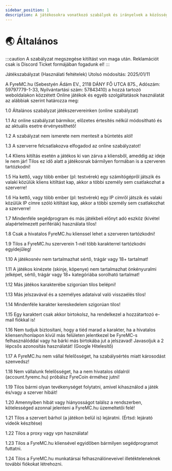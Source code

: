 ```yaml
---
sidebar_position: 1
description: A játékosokra vonatkozó szabályok és irányelvek a közösség biztonsága és élménye érdekében.
---
```


# 🌏 Általános

:::caution
A szabályzat megszegése kitiltást von maga után. Reklamációt csak is Discord Ticket formájában fogadunk el!
:::

Játékszabályzat (Használati feltételek)
Utolsó módosítás: 2025/01/11

A FyreMC.hu (Sebestyén Ádám EV., 2118 DÁNY FŐ UTCA 875., Adószám: 59797779-1-33, Nyilvántartási szám: 57843410) a hozzá tartozó weboldalakon közzétett Online játékok és egyéb szolgáltatások használatát az alábbiak szerint határozza meg:

1.0 Általános szabályzat játékszervereinken (online szabályzat)

1.1 Az online szabályzat bármikor, előzetes értesítés nélkül módosítható és az aktuális esetre érvényesíthető!

1.2 A szabályzat nem ismerete nem mentesít a büntetés alól!

1.3 A szerverre felcsatlakozva elfogadod az online szabályzatot!

1.4 Kliens kitiltás esetén a játékos ki van zárva a kliensből, ameddig az ideje le nem jár! Tilos ez idő alatt a játékosnak bármilyen formában is a szerveren tartózkodni! 

1.5 Ha kettő, vagy több ember (pl: testvérek) egy számítógépről játszik és valaki közülük kliens kitiltást kap, akkor a többi személy sem csatlakozhat a szerverre!

1.6 Ha kettő, vagy több ember (pl: testvérek) egy IP címről játszik és valaki közülük IP címre szóló kitiltást kap, akkor a többi személy sem csatlakozhat a szerverre!

1.7 Mindenféle segédprogram és más játékbeli előnyt adó eszköz (kivétel alapértelmezett perifériák) használata tilos!

1.8 Csak a hivatalos FyreMC.hu klienssel lehet a szerveren tartózkodni!

1.9 Tilos a FyreMC.hu szerverein 1-nél több karakterrel tartózkodni egyidejűleg!

1.10 A játékosnév nem tartalmazhat sértő, trágár vagy 18+ tartalmat!

1.11 A játékos kinézete (skinje, köpenye) nem tartalmazhat önkényuralmi jelképet, sértő, trágár vagy 18+ kategóriába sorolható tartalmat!

1.12 Más játékos karakterébe szigorúan tilos belépni!

1.13 Más jelszavával és a személyes adataival való visszaélés tilos!

1.14 Mindenféle karakter kereskedelem szigorúan tilos!

1.15 Egy karaktert csak akkor birtokolsz, ha rendelkezel a hozzátartozó e-mail fiókkal is!

1.16 Nem tudjuk biztosítani, hogy a tiéd marad a karakter, ha a hivatalos kliensen/honlapon kívül más felületen jelentkezel be FyreMC-s felhasználóddal vagy ha bárki más birtokába jut a jelszavad! Javasoljuk a 2 lépcsős azonosítás használatát! (Google Hitelesítő)

1.17 A FyreMC.hu nem vállal felelősséget, ha szabálysértés miatt károsodást szenvedsz!

1.18 Nem vállalunk felelősséget, ha a nem hivatalos oldalról (account.fyremc.hu) próbálsz FyreCoin érméhez jutni!

1.19 Tilos bármi olyan tevékenységet folytatni, amivel kihasználod a játék és/vagy a szerver hibáit!

1.20 Amennyiben hibát vagy hiányosságot találsz a rendszerben, kötelességed azonnal jelenteni a FyreMC.hu üzemeltetői felé!

1.21 Tilos a szervert bárhol (a játékon belül is) lejáratni. (Értsd: lejárató videók készítése)

1.22 Tilos a proxy vagy vpn használata!

1.23 Tilos a FyreMC.hu kliensével egyidőben bármilyen segédprogramot futtatni.

1.24 Tilos a FyreMC.hu munkatársai felhasználóneveivel illetékteleneknek további fiókokat létrehozni.
